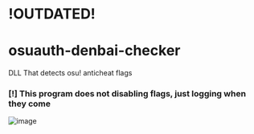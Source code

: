 # !OUTDATED!

# osuauth-denbai-checker
DLL That detects osu! anticheat flags

### [!] This program does not disabling flags, just logging when they come
![image](https://user-images.githubusercontent.com/45855057/139313827-e71a20f5-a7cd-4aa4-ba4b-c3db0377d26a.png)
